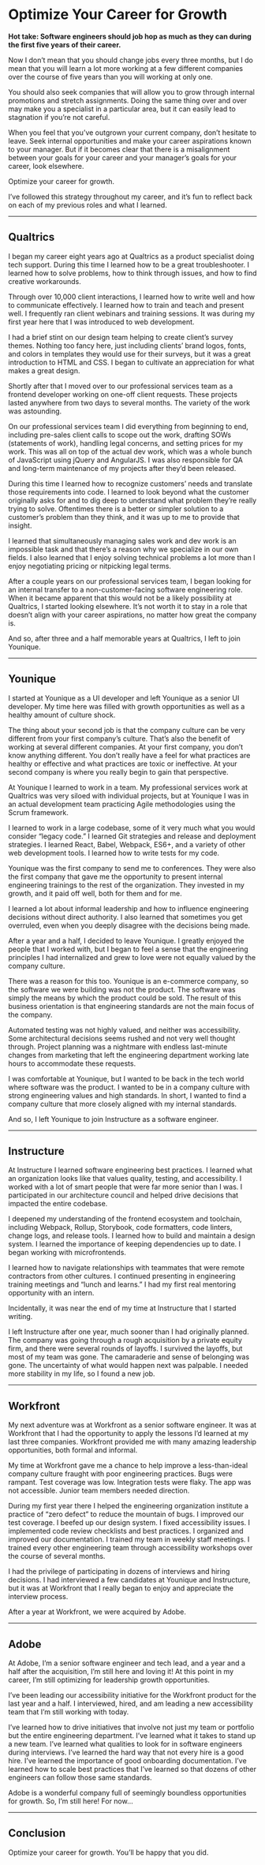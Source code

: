 # Optimize Your Career for Growth

**Hot take: Software engineers should job hop as much as they can during the first five years of their career.**

Now I don’t mean that you should change jobs every three months, but I do mean that you will learn a lot more working at a few different companies over the course of five years than you will working at only one.

You should also seek companies that will allow you to grow through internal promotions and stretch assignments. Doing the same thing over and over may make you a specialist in a particular area, but it can easily lead to stagnation if you’re not careful.

When you feel that you’ve outgrown your current company, don’t hesitate to leave. Seek internal opportunities and make your career aspirations known to your manager. But if it becomes clear that there is a misalignment between your goals for your career and your manager’s goals for your career, look elsewhere.

Optimize your career for growth.

I’ve followed this strategy throughout my career, and it’s fun to reflect back on each of my previous roles and what I learned.

---

## Qualtrics

I began my career eight years ago at Qualtrics as a product specialist doing tech support. During this time I learned how to be a great troubleshooter. I learned how to solve problems, how to think through issues, and how to find creative workarounds.

Through over 10,000 client interactions, I learned how to write well and how to communicate effectively. I learned how to train and teach and present well. I frequently ran client webinars and training sessions. It was during my first year here that I was introduced to web development.

I had a brief stint on our design team helping to create client’s survey themes. Nothing too fancy here, just including clients’ brand logos, fonts, and colors in templates they would use for their surveys, but it was a great introduction to HTML and CSS. I began to cultivate an appreciation for what makes a great design.

Shortly after that I moved over to our professional services team as a frontend developer working on one-off client requests. These projects lasted anywhere from two days to several months. The variety of the work was astounding.

On our professional services team I did everything from beginning to end, including pre-sales client calls to scope out the work, drafting SOWs (statements of work), handling legal concerns, and setting prices for my work. This was all on top of the actual dev work, which was a whole bunch of JavaScript using jQuery and AngularJS. I was also responsible for QA and long-term maintenance of my projects after they’d been released.

During this time I learned how to recognize customers’ needs and translate those requirements into code. I learned to look beyond what the customer originally asks for and to dig deep to understand what problem they’re really trying to solve. Oftentimes there is a better or simpler solution to a customer’s problem than they think, and it was up to me to provide that insight.

I learned that simultaneously managing sales work and dev work is an impossible task and that there’s a reason why we specialize in our own fields. I also learned that I enjoy solving technical problems a lot more than I enjoy negotiating pricing or nitpicking legal terms.

After a couple years on our professional services team, I began looking for an internal transfer to a non-customer-facing software engineering role. When it became apparent that this would not be a likely possibility at Qualtrics, I started looking elsewhere. It’s not worth it to stay in a role that doesn’t align with your career aspirations, no matter how great the company is.

And so, after three and a half memorable years at Qualtrics, I left to join Younique.

---

## Younique

I started at Younique as a UI developer and left Younique as a senior UI developer. My time here was filled with growth opportunities as well as a healthy amount of culture shock.

The thing about your second job is that the company culture can be very different from your first company’s culture. That’s also the benefit of working at several different companies. At your first company, you don’t know anything different. You don’t really have a feel for what practices are healthy or effective and what practices are toxic or ineffective. At your second company is where you really begin to gain that perspective.

At Younique I learned to work in a team. My professional services work at Qualtrics was very siloed with individual projects, but at Younique I was in an actual development team practicing Agile methodologies using the Scrum framework.

I learned to work in a large codebase, some of it very much what you would consider “legacy code.” I learned Git strategies and release and deployment strategies. I learned React, Babel, Webpack, ES6+, and a variety of other web development tools. I learned how to write tests for my code.

Younique was the first company to send me to conferences. They were also the first company that gave me the opportunity to present internal engineering trainings to the rest of the organization. They invested in my growth, and it paid off well, both for them and for me.

I learned a lot about informal leadership and how to influence engineering decisions without direct authority. I also learned that sometimes you get overruled, even when you deeply disagree with the decisions being made.

After a year and a half, I decided to leave Younique. I greatly enjoyed the people that I worked with, but I began to feel a sense that the engineering principles I had internalized and grew to love were not equally valued by the company culture.

There was a reason for this too. Younique is an e-commerce company, so the software we were building was not the product. The software was simply the means by which the product could be sold. The result of this business orientation is that engineering standards are not the main focus of the company.

Automated testing was not highly valued, and neither was accessibility. Some architectural decisions seems rushed and not very well thought through. Project planning was a nightmare with endless last-minute changes from marketing that left the engineering department working late hours to accommodate these requests.

I was comfortable at Younique, but I wanted to be back in the tech world where software was the product. I wanted to be in a company culture with strong engineering values and high standards. In short, I wanted to find a company culture that more closely aligned with my internal standards.

And so, I left Younique to join Instructure as a software engineer.

---

## Instructure

At Instructure I learned software engineering best practices. I learned what an organization looks like that values quality, testing, and accessibility. I worked with a lot of smart people that were far more senior than I was. I participated in our architecture council and helped drive decisions that impacted the entire codebase.

I deepened my understanding of the frontend ecosystem and toolchain, including Webpack, Rollup, Storybook, code formatters, code linters, change logs, and release tools. I learned how to build and maintain a design system. I learned the importance of keeping dependencies up to date. I began working with microfrontends.

I learned how to navigate relationships with teammates that were remote contractors from other cultures. I continued presenting in engineering training meetings and “lunch and learns.” I had my first real mentoring opportunity with an intern.

Incidentally, it was near the end of my time at Instructure that I started writing.

I left Instructure after one year, much sooner than I had originally planned. The company was going through a rough acquisition by a private equity firm, and there were several rounds of layoffs. I survived the layoffs, but most of my team was gone. The camaraderie and sense of belonging was gone. The uncertainty of what would happen next was palpable. I needed more stability in my life, so I found a new job.

---

## Workfront

My next adventure was at Workfront as a senior software engineer. It was at Workfront that I had the opportunity to apply the lessons I’d learned at my last three companies. Workfront provided me with many amazing leadership opportunities, both formal and informal.

My time at Workfront gave me a chance to help improve a less-than-ideal company culture fraught with poor engineering practices. Bugs were rampant. Test coverage was low. Integration tests were flaky. The app was not accessible. Junior team members needed direction.

During my first year there I helped the engineering organization institute a practice of “zero defect” to reduce the mountain of bugs. I improved our test coverage. I beefed up our design system. I fixed accessibility issues. I implemented code review checklists and best practices. I organized and improved our documentation. I trained my team in weekly staff meetings. I trained every other engineering team through accessibility workshops over the course of several months.

I had the privilege of participating in dozens of interviews and hiring decisions. I had interviewed a few candidates at Younique and Instructure, but it was at Workfront that I really began to enjoy and appreciate the interview process.

After a year at Workfront, we were acquired by Adobe.

---

## Adobe

At Adobe, I’m a senior software engineer and tech lead, and a year and a half after the acquisition, I’m still here and loving it! At this point in my career, I’m still optimizing for leadership growth opportunities.

I’ve been leading our accessibility initiative for the Workfront product for the last year and a half. I interviewed, hired, and am leading a new accessibility team that I’m still working with today.

I’ve learned how to drive initiatives that involve not just my team or portfolio but the entire engineering department. I’ve learned what it takes to stand up a new team. I’ve learned what qualities to look for in software engineers during interviews. I’ve learned the hard way that not every hire is a good hire. I’ve learned the importance of good onboarding documentation. I’ve learned how to scale best practices that I’ve learned so that dozens of other engineers can follow those same standards.

Adobe is a wonderful company full of seemingly boundless opportunities for growth. So, I’m still here! For now…

---

## Conclusion

Optimize your career for growth. You’ll be happy that you did.
